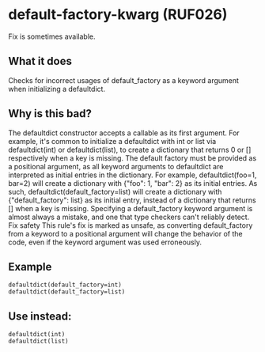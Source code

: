 # default-factory-kwarg (RUF026)
Fix is sometimes available.
## What it does
Checks for incorrect usages of default_factory as a keyword argument when
initializing a defaultdict.
## Why is this bad?
The defaultdict constructor accepts a callable as its first argument.
For example, it's common to initialize a defaultdict with int or list
via defaultdict(int) or defaultdict(list), to create a dictionary that
returns 0 or [] respectively when a key is missing.
The default factory must be provided as a positional argument, as all
keyword arguments to defaultdict are interpreted as initial entries in
the dictionary. For example, defaultdict(foo=1, bar=2) will create a
dictionary with {"foo": 1, "bar": 2} as its initial entries.
As such, defaultdict(default_factory=list) will create a dictionary with
{"default_factory": list} as its initial entry, instead of a dictionary
that returns [] when a key is missing. Specifying a default_factory
keyword argument is almost always a mistake, and one that type checkers
can't reliably detect.
Fix safety
This rule's fix is marked as unsafe, as converting default_factory from a
keyword to a positional argument will change the behavior of the code, even
if the keyword argument was used erroneously.
## Example
```
defaultdict(default_factory=int)
defaultdict(default_factory=list)
```
## Use instead:
```
defaultdict(int)
defaultdict(list)
```